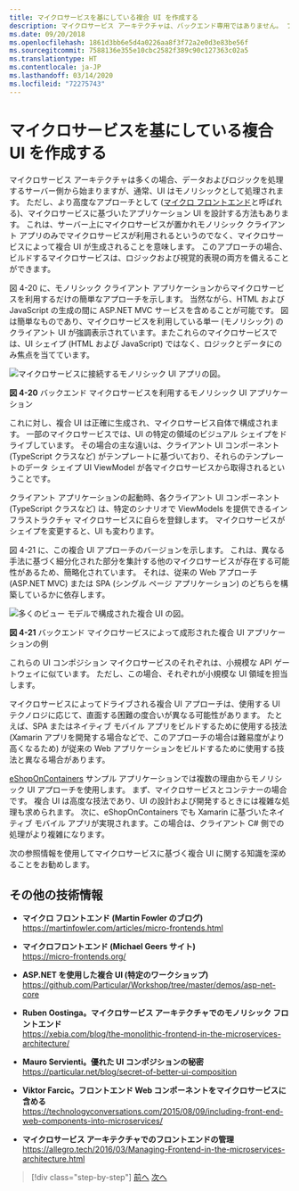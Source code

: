 ```yaml
---
title: マイクロサービスを基にしている複合 UI を作成する
description: マイクロサービス アーキテクチャは、バックエンド専用ではありません。 フロントエンドで使用してピーク ビューを取得します。
ms.date: 09/20/2018
ms.openlocfilehash: 1861d3bb6e5d4a0226aa8f3f72a2e0d3e83be56f
ms.sourcegitcommit: 7588136e355e10cbc2582f389c90c127363c02a5
ms.translationtype: HT
ms.contentlocale: ja-JP
ms.lasthandoff: 03/14/2020
ms.locfileid: "72275743"
---
```

# <a name="creating-composite-ui-based-on-microservices"></a>マイクロサービスを基にしている複合 UI を作成する

マイクロサービス アーキテクチャは多くの場合、データおよびロジックを処理するサーバー側から始まりますが、通常、UI はモノリシックとして処理されます。 ただし、より高度なアプローチとして ([マイクロ フロントエンド](https://martinfowler.com/articles/micro-frontends.html)と呼ばれる)、マイクロサービスに基づいたアプリケーション UI を設計する方法もあります。 これは、サーバー上にマイクロサービスが置かれモノリシック クライアント アプリのみでマイクロサービスが利用されるというのでなく、マイクロサービスによって複合 UI が生成されることを意味します。 このアプローチの場合、ビルドするマイクロサービスは、ロジックおよび視覚的表現の両方を備えることができます。

図 4-20 に、モノリシック クライアント アプリケーションからマイクロサービスを利用するだけの簡単なアプローチを示します。 当然ながら、HTML および JavaScript の生成の間に ASP.NET MVC サービスを含めることが可能です。 図は簡単なものであり、マイクロサービスを利用している単一 (モノリシック) のクライアント UI が強調表示されています。またこれらのマイクロサービスでは、UI シェイプ (HTML および JavaScript) ではなく、ロジックとデータにのみ焦点を当てています。

![マイクロサービスに接続するモノリシック UI アプリの図。](./media/microservice-based-composite-ui-shape-layout/monolith-ui-consume-microservices.png)

**図 4-20** バックエンド マイクロサービスを利用するモノリシック UI アプリケーション

これに対し、複合 UI は正確に生成され、マイクロサービス自体で構成されます。 一部のマイクロサービスでは、UI の特定の領域のビジュアル シェイプをドライブしています。 その場合の主な違いは、クライアント UI コンポーネント (TypeScript クラスなど) がテンプレートに基づいており、それらのテンプレートのデータ シェイプ UI ViewModel が各マイクロサービスから取得されるということです。

クライアント アプリケーションの起動時、各クライアント UI コンポーネント (TypeScript クラスなど) は、特定のシナリオで ViewModels を提供できるインフラストラクチャ マイクロサービスに自らを登録します。 マイクロサービスがシェイプを変更すると、UI も変わります。

図 4-21 に、この複合 UI アプローチのバージョンを示します。 これは、異なる手法に基づく細分化された部分を集計する他のマイクロサービスが存在する可能性があるため、簡略化されています。 それは、従来の Web アプローチ (ASP.NET MVC) または SPA (シングル ページ アプリケーション) のどちらを構築しているかに依存します。

![多くのビュー モデルで構成された複合 UI の図。](./media/microservice-based-composite-ui-shape-layout/microservice-generate-composite-ui.png)

**図 4-21** バックエンド マイクロサービスによって成形された複合 UI アプリケーションの例

これらの UI コンポジション マイクロサービスのそれぞれは、小規模な API ゲートウェイに似ています。 ただし、この場合、それぞれが小規模な UI 領域を担当します。

マイクロサービスによってドライブされる複合 UI アプローチは、使用する UI テクノロジに応じて、直面する困難の度合いが異なる可能性があります。 たとえば、SPA またはネイティブ モバイル アプリをビルドするために使用する技法 (Xamarin アプリを開発する場合などで、このアプローチの場合は難易度がより高くなるため) が従来の Web アプリケーションをビルドするために使用する技法と異なる場合があります。

[eShopOnContainers](https://aka.ms/MicroservicesArchitecture) サンプル アプリケーションでは複数の理由からモノリシック UI アプローチを使用します。 まず、マイクロサービスとコンテナーの場合です。 複合 UI は高度な技法であり、UI の設計および開発するときには複雑な処理も求められます。 次に、eShopOnContainers でも Xamarin に基づいたネイティブ モバイル アプリが実現されます。この場合は、クライアント C\# 側での処理がより複雑になります。

次の参照情報を使用してマイクロサービスに基づく複合 UI に関する知識を深めることをお勧めします。

## <a name="additional-resources"></a>その他の技術情報

- **マイクロ フロントエンド (Martin Fowler のブログ)**  
  <https://martinfowler.com/articles/micro-frontends.html>
  
- **マイクロフロントエンド (Michael Geers サイト)**  
  <https://micro-frontends.org/>
  
- **ASP.NET を使用した複合 UI (特定のワークショップ)**  
  <https://github.com/Particular/Workshop/tree/master/demos/asp-net-core>

- **Ruben Oostinga。マイクロサービス アーキテクチャでのモノリシック フロントエンド**  
  <https://xebia.com/blog/the-monolithic-frontend-in-the-microservices-architecture/>

- **Mauro Servienti。優れた UI コンポジションの秘密**  
  <https://particular.net/blog/secret-of-better-ui-composition>

- **Viktor Farcic。フロントエンド Web コンポーネントをマイクロサービスに含める**  
  <https://technologyconversations.com/2015/08/09/including-front-end-web-components-into-microservices/>

- **マイクロサービス アーキテクチャでのフロントエンドの管理**  
  <https://allegro.tech/2016/03/Managing-Frontend-in-the-microservices-architecture.html>

>[!div class="step-by-step"]
>[前へ](microservices-addressability-service-registry.md)
>[次へ](resilient-high-availability-microservices.md)
